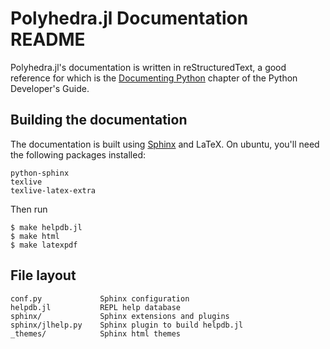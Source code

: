 Polyhedra.jl Documentation README
================================

Polyhedra.jl's documentation is written in reStructuredText, a good reference
for which is the
[Documenting Python](http://docs.python.org/devguide/documenting.html)
chapter of the Python Developer's Guide.


Building the documentation
--------------------------

The documentation is built using [Sphinx](http://sphinx.pocoo.org/) and LaTeX.
On ubuntu, you'll need the following packages installed:

    python-sphinx
    texlive
    texlive-latex-extra

Then run

    $ make helpdb.jl
    $ make html
    $ make latexpdf


File layout
-----------

    conf.py             Sphinx configuration
    helpdb.jl           REPL help database
    sphinx/             Sphinx extensions and plugins
    sphinx/jlhelp.py    Sphinx plugin to build helpdb.jl
    _themes/            Sphinx html themes

